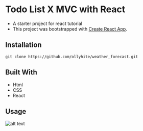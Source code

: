 # Todo List X MVC with React

- A starter project for react tutorial
- This project was bootstrapped with [Create React App](https://github.com/facebook/create-react-app).

## Installation
```
git clone https://github.com/ollyhite/weather_forecast.git
```

## Built With

- Html
- CSS
- React

## Usage
![alt text](./assets/images/readme_screenshot.png)



